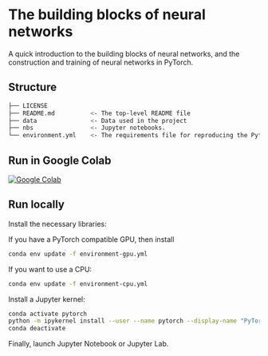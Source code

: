 # The building blocks of neural networks

A quick introduction to the building blocks of neural networks, and the construction and training of neural networks in PyTorch.

## Structure

```bash
├── LICENSE
├── README.md          <- The top-level README file
├── data               <- Data used in the project
├── nbs                <- Jupyter notebooks. 
└── environment.yml    <- The requirements file for reproducing the Python environment
``` 

## Run in Google Colab

[![Google Colab](https://colab.research.google.com/assets/colab-badge.svg)](https://colab.research.google.com/github/alu042/DAT255-2022/)


## Run locally

Install the necessary libraries:

If you have a PyTorch compatible GPU, then install 

```bash
conda env update -f environment-gpu.yml
```

If you want to use a CPU:

```bash
conda env update -f environment-cpu.yml
```


Install a Jupyter kernel:
```bash
conda activate pytorch
python -m ipykernel install --user --name pytorch --display-name "PyTorch"
conda deactivate
``` 

Finally, launch Jupyter Notebook or Jupyter Lab.

